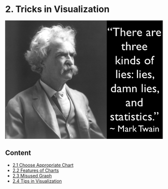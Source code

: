# 2. Tricks in Visualization

![](../.gitbook/assets/1_2gjzfv_bczw7e8p1lbn2ng.png)

## **Content**

* [2.1 Choose Appropriate Chart](how-to-choose-right-chart-or-graph.md)
* [2.2 Features of Charts](features-of-different-charts/)
* [2.3 Misused Graph](2.3-tricks-in-visualization.md)
* [2.4 Tips in Visualization](2.5-dos-and-donts-in-visualization.md)





